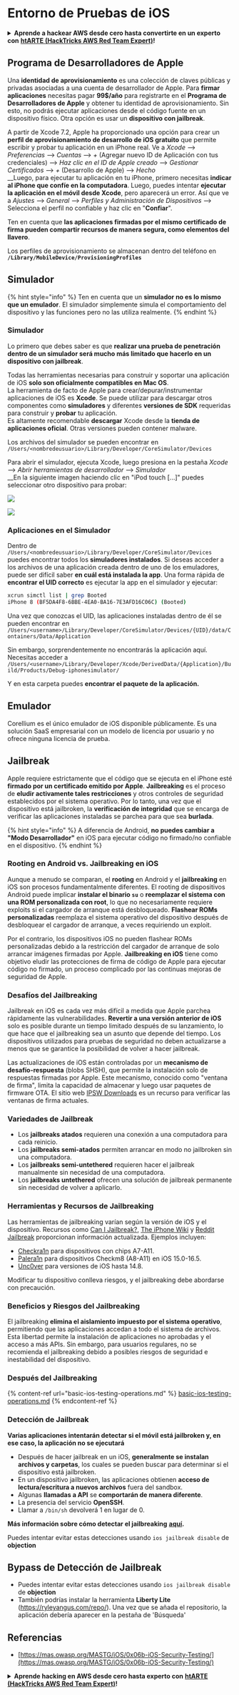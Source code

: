 # Entorno de Pruebas de iOS

<details>

<summary><strong>Aprende a hackear AWS desde cero hasta convertirte en un experto con</strong> <a href="https://training.hacktricks.xyz/courses/arte"><strong>htARTE (HackTricks AWS Red Team Expert)</strong></a><strong>!</strong></summary>

Otras formas de apoyar a HackTricks:

* Si deseas ver tu **empresa anunciada en HackTricks** o **descargar HackTricks en PDF** ¡Consulta los [**PLANES DE SUSCRIPCIÓN**](https://github.com/sponsors/carlospolop)!
* Obtén la [**oficial PEASS & HackTricks swag**](https://peass.creator-spring.com)
* Descubre [**The PEASS Family**](https://opensea.io/collection/the-peass-family), nuestra colección exclusiva de [**NFTs**](https://opensea.io/collection/the-peass-family)
* **Únete al** 💬 [**grupo de Discord**](https://discord.gg/hRep4RUj7f) o al [**grupo de telegram**](https://t.me/peass) o **síguenos** en **Twitter** 🐦 [**@carlospolopm**](https://twitter.com/hacktricks\_live)**.**
* **Comparte tus trucos de hacking enviando PRs a los** [**HackTricks**](https://github.com/carlospolop/hacktricks) y [**HackTricks Cloud**](https://github.com/carlospolop/hacktricks-cloud) repositorios de github.

</details>

## Programa de Desarrolladores de Apple

Una **identidad de aprovisionamiento** es una colección de claves públicas y privadas asociadas a una cuenta de desarrollador de Apple. Para **firmar aplicaciones** necesitas pagar **99$/año** para registrarte en el **Programa de Desarrolladores de Apple** y obtener tu identidad de aprovisionamiento. Sin esto, no podrás ejecutar aplicaciones desde el código fuente en un dispositivo físico. Otra opción es usar un **dispositivo con jailbreak**.

A partir de Xcode 7.2, Apple ha proporcionado una opción para crear un **perfil de aprovisionamiento de desarrollo de iOS gratuito** que permite escribir y probar tu aplicación en un iPhone real. Ve a _Xcode_ --> _Preferencias_ --> _Cuentas_ --> _+_ (Agregar nuevo ID de Aplicación con tus credenciales) --> _Haz clic en el ID de Apple creado_ --> _Gestionar Certificados_ --> _+_ (Desarrollo de Apple) --> _Hecho_\
\_\_Luego, para ejecutar tu aplicación en tu iPhone, primero necesitas **indicar al iPhone que confíe en la computadora**. Luego, puedes intentar **ejecutar la aplicación en el móvil desde Xcode**, pero aparecerá un error. Así que ve a _Ajustes_ --> _General_ --> _Perfiles y Administración de Dispositivos_ --> Selecciona el perfil no confiable y haz clic en "**Confiar**".

Ten en cuenta que **las aplicaciones firmadas por el mismo certificado de firma pueden compartir recursos de manera segura, como elementos del llavero**.

Los perfiles de aprovisionamiento se almacenan dentro del teléfono en **`/Library/MobileDevice/ProvisioningProfiles`**

## **Simulador**

{% hint style="info" %}
Ten en cuenta que un **simulador no es lo mismo que un emulador**. El simulador simplemente simula el comportamiento del dispositivo y las funciones pero no las utiliza realmente.
{% endhint %}

### **Simulador**

Lo primero que debes saber es que **realizar una prueba de penetración dentro de un simulador será mucho más limitado que hacerlo en un dispositivo con jailbreak**.

Todas las herramientas necesarias para construir y soportar una aplicación de iOS **solo son oficialmente compatibles en Mac OS**.\
La herramienta de facto de Apple para crear/depurar/instrumentar aplicaciones de iOS es **Xcode**. Se puede utilizar para descargar otros componentes como **simuladores** y diferentes **versiones de SDK** requeridas para construir y **probar** tu aplicación.\
Es altamente recomendable **descargar** Xcode desde la **tienda de aplicaciones oficial**. Otras versiones pueden contener malware.

Los archivos del simulador se pueden encontrar en `/Users/<nombredeusuario>/Library/Developer/CoreSimulator/Devices`

Para abrir el simulador, ejecuta Xcode, luego presiona en la pestaña _Xcode_ --> _Abrir herramientas de desarrollador_ --> _Simulador_\
\_\_En la siguiente imagen haciendo clic en "iPod touch \[...]" puedes seleccionar otro dispositivo para probar:

![](<../../.gitbook/assets/image (270).png>)

![](<../../.gitbook/assets/image (520).png>)

### Aplicaciones en el Simulador

Dentro de `/Users/<nombredeusuario>/Library/Developer/CoreSimulator/Devices` puedes encontrar todos los **simuladores instalados**. Si deseas acceder a los archivos de una aplicación creada dentro de uno de los emuladores, puede ser difícil saber **en cuál está instalada la app**. Una forma rápida de **encontrar el UID correcto** es ejecutar la app en el simulador y ejecutar:
```bash
xcrun simctl list | grep Booted
iPhone 8 (BF5DA4F8-6BBE-4EA0-BA16-7E3AFD16C06C) (Booted)
```
Una vez que conozcas el UID, las aplicaciones instaladas dentro de él se pueden encontrar en `/Users/<username>/Library/Developer/CoreSimulator/Devices/{UID}/data/Containers/Data/Application`

Sin embargo, sorprendentemente no encontrarás la aplicación aquí. Necesitas acceder a `/Users/<username>/Library/Developer/Xcode/DerivedData/{Application}/Build/Products/Debug-iphonesimulator/`

Y en esta carpeta puedes **encontrar el paquete de la aplicación.**

## Emulador

Corellium es el único emulador de iOS disponible públicamente. Es una solución SaaS empresarial con un modelo de licencia por usuario y no ofrece ninguna licencia de prueba.

## Jailbreak

Apple requiere estrictamente que el código que se ejecuta en el iPhone esté **firmado por un certificado emitido por Apple**. **Jailbreaking** es el proceso de **eludir activamente tales restricciones** y otros controles de seguridad establecidos por el sistema operativo. Por lo tanto, una vez que el dispositivo está jailbroken, la **verificación de integridad** que se encarga de verificar las aplicaciones instaladas se parchea para que sea **burlada**.

{% hint style="info" %}
A diferencia de Android, **no puedes cambiar a "Modo Desarrollador"** en iOS para ejecutar código no firmado/no confiable en el dispositivo.
{% endhint %}

### Rooting en Android vs. Jailbreaking en iOS

Aunque a menudo se comparan, el **rooting** en Android y el **jailbreaking** en iOS son procesos fundamentalmente diferentes. El rooting de dispositivos Android puede implicar **instalar el binario `su`** o **reemplazar el sistema con una ROM personalizada con root**, lo que no necesariamente requiere exploits si el cargador de arranque está desbloqueado. **Flashear ROMs personalizadas** reemplaza el sistema operativo del dispositivo después de desbloquear el cargador de arranque, a veces requiriendo un exploit.

Por el contrario, los dispositivos iOS no pueden flashear ROMs personalizadas debido a la restricción del cargador de arranque de solo arrancar imágenes firmadas por Apple. **Jailbreaking en iOS** tiene como objetivo eludir las protecciones de firma de código de Apple para ejecutar código no firmado, un proceso complicado por las continuas mejoras de seguridad de Apple.

### Desafíos del Jailbreaking

Jailbreak en iOS es cada vez más difícil a medida que Apple parchea rápidamente las vulnerabilidades. **Revertir a una versión anterior de iOS** solo es posible durante un tiempo limitado después de su lanzamiento, lo que hace que el jailbreaking sea un asunto que depende del tiempo. Los dispositivos utilizados para pruebas de seguridad no deben actualizarse a menos que se garantice la posibilidad de volver a hacer jailbreak.

Las actualizaciones de iOS están controladas por un **mecanismo de desafío-respuesta** (blobs SHSH), que permite la instalación solo de respuestas firmadas por Apple. Este mecanismo, conocido como "ventana de firma", limita la capacidad de almacenar y luego usar paquetes de firmware OTA. El sitio web [IPSW Downloads](https://ipsw.me) es un recurso para verificar las ventanas de firma actuales.

### Variedades de Jailbreak

* Los **jailbreaks atados** requieren una conexión a una computadora para cada reinicio.
* Los **jailbreaks semi-atados** permiten arrancar en modo no jailbroken sin una computadora.
* Los **jailbreaks semi-untethered** requieren hacer el jailbreak manualmente sin necesidad de una computadora.
* Los **jailbreaks untethered** ofrecen una solución de jailbreak permanente sin necesidad de volver a aplicarlo.

### Herramientas y Recursos de Jailbreaking

Las herramientas de jailbreaking varían según la versión de iOS y el dispositivo. Recursos como [Can I Jailbreak?](https://canijailbreak.com), [The iPhone Wiki](https://www.theiphonewiki.com) y [Reddit Jailbreak](https://www.reddit.com/r/jailbreak/) proporcionan información actualizada. Ejemplos incluyen:

* [Checkra1n](https://checkra.in/) para dispositivos con chips A7-A11.
* [Palera1n](https://palera.in/) para dispositivos Checkm8 (A8-A11) en iOS 15.0-16.5.
* [Unc0ver](https://unc0ver.dev/) para versiones de iOS hasta 14.8.

Modificar tu dispositivo conlleva riesgos, y el jailbreaking debe abordarse con precaución.

### Beneficios y Riesgos del Jailbreaking

El jailbreaking **elimina el aislamiento impuesto por el sistema operativo**, permitiendo que las aplicaciones accedan a todo el sistema de archivos. Esta libertad permite la instalación de aplicaciones no aprobadas y el acceso a más APIs. Sin embargo, para usuarios regulares, no se recomienda el jailbreaking debido a posibles riesgos de seguridad e inestabilidad del dispositivo.

### **Después del Jailbreaking**

{% content-ref url="basic-ios-testing-operations.md" %}
[basic-ios-testing-operations.md](basic-ios-testing-operations.md)
{% endcontent-ref %}

### **Detección de Jailbreak**

**Varias aplicaciones intentarán detectar si el móvil está jailbroken y, en ese caso, la aplicación no se ejecutará**

* Después de hacer jailbreak en un iOS, **generalmente se instalan archivos y carpetas**, los cuales se pueden buscar para determinar si el dispositivo está jailbroken.
* En un dispositivo jailbroken, las aplicaciones obtienen **acceso de lectura/escritura a nuevos archivos** fuera del sandbox.
* Algunas **llamadas a API** se **comportarán de manera diferente**.
* La presencia del servicio **OpenSSH**.
* Llamar a `/bin/sh` devolverá 1 en lugar de 0.

**Más información sobre cómo detectar el jailbreaking** [**aquí**](https://www.trustwave.com/en-us/resources/blogs/spiderlabs-blog/jailbreak-detection-methods/)**.**

Puedes intentar evitar estas detecciones usando `ios jailbreak disable` de **objection**

## **Bypass de Detección de Jailbreak**

* Puedes intentar evitar estas detecciones usando `ios jailbreak disable` de **objection**
* También podrías instalar la herramienta **Liberty Lite** (https://ryleyangus.com/repo/). Una vez que se añada el repositorio, la aplicación debería aparecer en la pestaña de 'Búsqueda'

## Referencias

* [https://mas.owasp.org/MASTG/iOS/0x06b-iOS-Security-Testing/](https://mas.owasp.org/MASTG/iOS/0x06b-iOS-Security-Testing/)

<details>

<summary><strong>Aprende hacking en AWS desde cero hasta experto con</strong> <a href="https://training.hacktricks.xyz/courses/arte"><strong>htARTE (HackTricks AWS Red Team Expert)</strong></a><strong>!</strong></summary>

Otras formas de apoyar a HackTricks:

* Si deseas ver tu **empresa anunciada en HackTricks** o **descargar HackTricks en PDF** ¡Consulta los [**PLANES DE SUSCRIPCIÓN**](https://github.com/sponsors/carlospolop)!
* Obtén la [**oficial mercancía de PEASS & HackTricks**](https://peass.creator-spring.com)
* Descubre [**The PEASS Family**](https://opensea.io/collection/the-peass-family), nuestra colección exclusiva de [**NFTs**](https://opensea.io/collection/the-peass-family)
* **Únete al** 💬 [**grupo de Discord**](https://discord.gg/hRep4RUj7f) o al [**grupo de telegram**](https://t.me/peass) o **síguenos** en **Twitter** 🐦 [**@carlospolopm**](https://twitter.com/hacktricks\_live)**.**
* **Comparte tus trucos de hacking enviando PRs a los repositorios de** [**HackTricks**](https://github.com/carlospolop/hacktricks) y [**HackTricks Cloud**](https://github.com/carlospolop/hacktricks-cloud).

</details>
